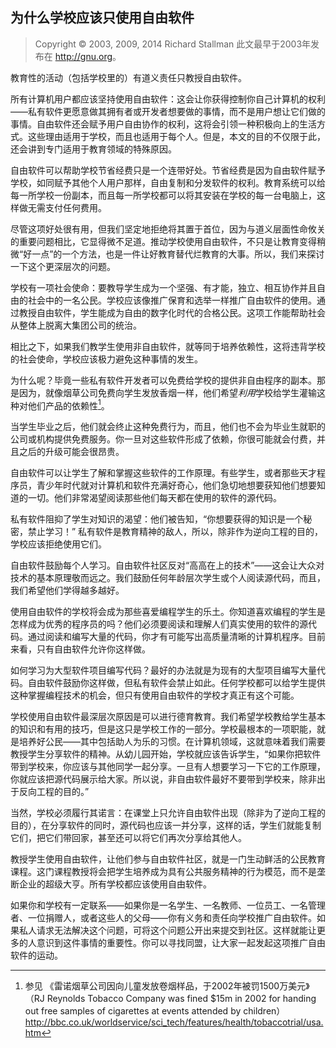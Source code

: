 ## 为什么学校应该只使用自由软件

> Copyright © 2003, 2009, 2014 Richard Stallman 此文最早于2003年发布在 <http://gnu.org>。

教育性的活动（包括学校里的）有道义责任只教授自由软件。

所有计算机用户都应该坚持使用自由软件：这会让你获得控制你自己计算机的权利——私有软件更愿意做其拥有者或开发者想要做的事情，而不是用户想让它们做的事情。自由软件还会赋予用户自由协作的权利，这将会引领一种积极向上的生活方式。这些理由适用于学校，而且也适用于每个人。但是，本文的目的不仅限于此，还会讲到专门适用于教育领域的特殊原因。

自由软件可以帮助学校节省经费只是一个连带好处。节省经费是因为自由软件赋予学校，如同赋予其他个人用户那样，自由复制和分发软件的权利。教育系统可以给每一所学校一份副本，而且每一所学校都可以将其安装在学校的每一台电脑上，这样做无需支付任何费用。

尽管这项好处很有用，但我们坚定地拒绝将其置于首位，因为与道义层面性命攸关的重要问题相比，它显得微不足道。推动学校使用自由软件，不只是让教育变得稍微“好一点”的一个方法，也是一件让好教育替代烂教育的大事。所以，我们来探讨一下这个更深层次的问题。

学校有一项社会使命：要教导学生成为一个坚强、有才能，独立、相互协作并且自由的社会中的一名公民。学校应该像推广保育和选举一样推广自由软件的使用。通过教授自由软件，学生能成为自由的数字化时代的合格公民。这项工作能帮助社会从整体上脱离大集团公司的统治。

相比之下，如果我们教学生使用非自由软件，就等同于培养依赖性，这将违背学校的社会使命，学校应该极力避免这种事情的发生。

为什么呢？毕竟一些私有软件开发者可以免费给学校的提供非自由程序的副本。那是因为，就像烟草公司免费向学生发放香烟一样，他们希望*利用*学校给学生灌输这种对他们产品的依赖性[^edu-1]。

当学生毕业之后，他们就会终止这种免费行为，而且，他们也不会为毕业生就职的公司或机构提供免费服务。你一旦对这些软件形成了依赖，你很可能就会付费，并且之后的升级可能会很昂贵。

自由软件可以让学生了解和掌握这些软件的工作原理。有些学生，或者那些天才程序员，青少年时代就对计算机和软件充满好奇心，他们急切地想要获知他们想要知道的一切。他们非常渴望阅读那些他们每天都在使用的软件的源代码。

私有软件阻抑了学生对知识的渴望：他们被告知，“你想要获得的知识是一个秘密，禁止学习！” 私有软件是教育精神的敌人，所以，除非作为逆向工程的目的，学校应该拒绝使用它们。

自由软件鼓励每个人学习。自由软件社区反对“高高在上的技术”——这会让大众对技术的基本原理敬而远之。我们鼓励任何年龄层次学生或个人阅读源代码，而且，我们希望他们学得越多越好。

使用自由软件的学校将会成为那些喜爱编程学生的乐土。你知道喜欢编程的学生是怎样成为优秀的程序员的吗？他们必须要阅读和理解人们真实使用的软件的源代码。通过阅读和编写大量的代码，你才有可能写出高质量清晰的计算机程序。目前来看，只有自由软件允许你这样做。

如何学习为大型软件项目编写代码？最好的办法就是为现有的大型项目编写大量代码。自由软件鼓励你这样做，但私有软件会禁止如此。任何学校都可以给学生提供这种掌握编程技术的机会，但只有使用自由软件的学校才真正有这个可能。

学校使用自由软件最深层次原因是可以进行德育教育。我们希望学校教给学生基本的知识和有用的技巧，但是这只是学校工作的一部分。学校最根本的一项职能，就是培养好公民——其中包括助人为乐的习惯。在计算机领域，这就意味着我们需要教授学生分享软件的精神。从幼儿园开始，学校就应该告诉学生，“如果你把软件带到学校来，你应该与其他同学一起分享。一旦有人想要学习一下它的工作原理，你就应该把源代码展示给大家。所以说，非自由软件最好不要带到学校来，除非出于反向工程的目的。”

当然，学校必须履行其诺言：在课堂上只允许自由软件出现（除非为了逆向工程的目的），在分享软件的同时，源代码也应该一并分享，这样的话，学生们就能复制它们，把它们带回家，甚至还可以将它们再次分享给其他人。

教授学生使用自由软件，让他们参与自由软件社区，就是一门生动鲜活的公民教育课程。这门课程教授将会把学生培养成为具有公共服务精神的行为模范，而不是垄断企业的超级大亨。所有学校都应该使用自由软件。

如果你和学校有一定联系——如果你是一名学生、一名教师、一位员工、一名管理者、一位捐赠人，或者这些人的父母——你有义务和责任向学校推广自由软件。如果私人请求无法解决这个问题，可将这个问题公开出来提交到社区。这样就能让更多的人意识到这件事情的重要性。你可以寻找同盟，让大家一起发起这项推广自由软件的运动。


[^edu-1]: 参见 《雷诺烟草公司因向儿童发放卷烟样品，于2002年被罚1500万美元》（RJ Reynolds Tobacco Company was fined \$15m in 2002 for handing out free samples of cigarettes at events attended by children）<http://bbc.co.uk/worldservice/sci_tech/features/health/tobaccotrial/usa.htm>
